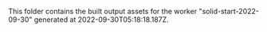 This folder contains the built output assets for the worker "solid-start-2022-09-30" generated at 2022-09-30T05:18:18.187Z.